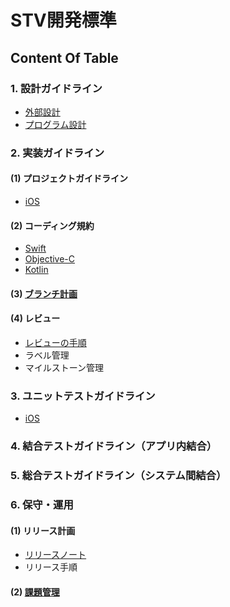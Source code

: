 # STV開発標準

## Content Of Table

### 1. 設計ガイドライン
 - [外部設計](https://github.com/stv-ekushida/ios-design-guide/wiki/%E5%A4%96%E9%83%A8%E8%A8%AD%E8%A8%88) <br>
 - [プログラム設計](https://github.com/stv-ekushida/ios-design-guide/wiki/%5BWIP%5D-%E3%83%97%E3%83%AD%E3%82%B0%E3%83%A9%E3%83%A0%E8%A8%AD%E8%A8%88%E3%82%AC%E3%82%A4%E3%83%89%E3%83%A9%E3%82%A4%E3%83%B3)

### 2. 実装ガイドライン

#### (1) プロジェクトガイドライン
 - [iOS](https://github.com/stv-ekushida/ios-design-guide/wiki/%5BWIP%5D-iOS%E3%82%A2%E3%83%97%E3%83%AA-%E3%83%97%E3%83%AD%E3%82%B8%E3%82%A7%E3%82%AF%E3%83%88%E3%82%AC%E3%82%A4%E3%83%89%E3%83%A9%E3%82%A4%E3%83%B3)

#### (2) コーディング規約
 - [Swift](https://github.com/SmartTechVentures/swift-style-guide) <br>
 - [Objective-C](https://github.com/SmartTechVentures/Objective-C-style-guide)<br>
 - [Kotlin](https://github.com/SmartTechVentures/kotlin-style-guide)

#### (3)  [ブランチ計画](https://github.com/stv-ekushida/ios-design-guide/wiki/%E3%83%96%E3%83%A9%E3%83%B3%E3%83%81%E8%A8%88%E7%94%BB)

#### (4) レビュー
 - [レビューの手順](https://github.com/stv-ekushida/ios-design-guide/wiki/PR%E3%81%8B%E3%82%89%E3%83%AC%E3%83%93%E3%83%A5%E3%83%BC%E5%AE%8C%E4%BA%86%E3%81%BE%E3%81%A7%E3%81%AE%E6%B5%81%E3%82%8C) <br>
 - ラベル管理 <br>
 - マイルストーン管理

### 3. ユニットテストガイドライン
 - [iOS](https://github.com/stv-ekushida/ios-design-guide/wiki/%5BWIP%5DiOS%E3%82%A2%E3%83%97%E3%83%AA-%E3%83%A6%E3%83%8B%E3%83%83%E3%83%88%E3%83%86%E3%82%B9%E3%83%88%E3%82%AC%E3%82%A4%E3%83%89%E3%83%A9%E3%82%A4%E3%83%B3)

### 4. 結合テストガイドライン（アプリ内結合）

### 5. 総合テストガイドライン（システム間結合）

### 6. 保守・運用

#### (1) リリース計画
 
  - [リリースノート](https://github.com/stv-ekushida/ios-design-guide/wiki/%E3%83%AA%E3%83%AA%E3%83%BC%E3%82%B9%E3%83%8E%E3%83%BC%E3%83%88)
  - リリース手順

#### (2) [課題管理](https://github.com/stv-ekushida/ios-design-guide/wiki/%E8%AA%B2%E9%A1%8C%E7%AE%A1%E7%90%86)
